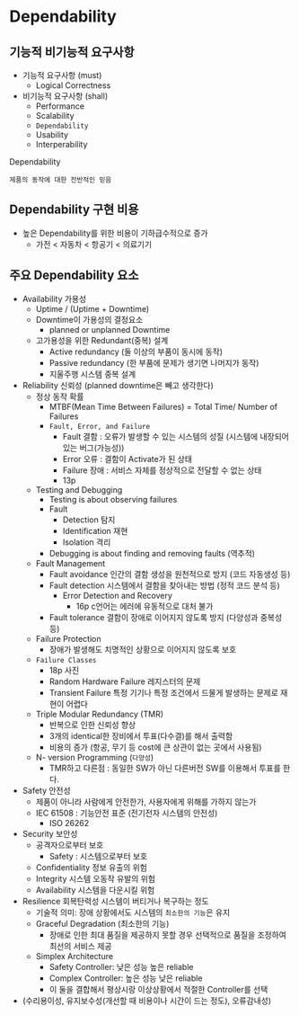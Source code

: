 # Dependability
## 기능적 비기능적 요구사항
* 기능적 요구사항 (must)
    * Logical Correctness
* 비기능적 요구사항 (shall)
    * Performance
    * Scalability
    * `Dependability`
    * Usability
    * Interperability

Dependability 

    제품의 동작에 대한 전반적인 믿음

## Dependability 구현 비용
* 높은 Dependability를 위한 비용이 기하급수적으로 증가
    * 가전 < 자동차 < 항공기 < 의료기기

## 주요 Dependability 요소
* Availability 가용성
    * Uptime / (Uptime + Downtime)
    * Downtime이 가용성의 결정요소
        * planned or unplanned Downtime
    * 고가용성을 위한 Redundant(중복) 설계
        * Active redundancy (둘 이상의 부품이 동시에 동작)
        * Passive redundancy (한 부품에 문제가 생기면 나머지가 동작)
        * 지울주행 시스템 중복 설계
* Reliability 신뢰성 (planned downtime은 빼고 생각한다)
    * 정상 동작 확률
        * MTBF(Mean Time Between Failures) = Total Time/ Number of Failures
        * `Fault, Error, and Failure`
            * Fault 결함 : 오류가 발생할 수 있는 시스템의 성질 (시스템에 내장되어 있는 버그(가능성))
            * Error 오류 : 결함이 Activate가 된 상태
            * Failure 장애 : 서비스 자체를 정상적으로 전달할 수 없는 상태
            * 13p
    * Testing and Debugging
        * Testing is about observing failures
        * Fault
            - Detection 탐지
            - Identification 재현
            - Isolation 격리
        * Debugging is about finding and removing faults (역추적)
    * Fault Management
        * Fault avoidance 인간의 결함 생성을 원천적으로 방지 (코드 자동생성 등)
        * Fault detection 시스템에서 결함을 찾아내는 방법 (정적 코드 분석 등)
            * Error Detection and Recovery
                * 16p c언어는 에러에 유동적으로 대처 불가
        * Fault tolerance 결함이 장애로 이어지지 않도록 방지 (다양성과 중복성 등)
    * Failure Protection
        * 장애가 발생해도 치명적인 상황으로 이어지지 않도록 보호
    * `Failure Classes`
        * 18p 사진
        * Random Hardware Failure 레지스터의 문제
        * Transient Failure 특정 기기나 특정 조건에서 드물게 발생하는 문제로 재현이 어렵다
    * Triple Modular Redundancy (TMR) 
        * 반복으로 인한 신뢰성 향상
        * 3개의 identical한 장비에서 투표(다수결)를 해서 출력함
        * 비용의 증가 (항공, 무기 등 cost에 큰 상관이 없는 곳에서 사용됨)
    * N- version Programming (`다양성`)
        * TMR하고 다른점 : 동일한 SW가 아닌 다른버전 SW를 이용해서 투표를 한다.
* Safety 안전성
    * 제품이 아니라 사람에게 안전한가, 사용자에게 위해를 가하지 않는가
    * IEC 61508 : 기능안전 표준 (전기전자 시스템의 안전성)
        * ISO 26262
* Security 보안성
    * 공격자으로부터 보호
        * Safety : 시스템으로부터 보호
    * Confidentiality 정보 유출의 위험
    * Integrity 시스템 오동작 유발의 위험
    * Availability 시스템을 다운시킬 위험
* Resilience 회복탄력성 시스템이 버티거나 복구하는 정도
    * 기술적 의미: 장애 상황에서도 시스템의 `최소한의 기능`은 유지
    * Graceful Degradation (최소한의 기능)
        * 장애로 인한 최대 품질을 제공하지 못할 경우 선택적으로 품질을 조정하여 최선의 서비스 제공
    * Simplex Architecture
        * Safety Controller: 낮은 성능 높은 reliable
        * Complex Controller: 높은 성능 낮은 reliable
        * 이 둘을 결합해서 평상시랑 이상상황에서 적절한 Controller를 선택
* (수리용이성, 유지보수성(개선할 때 비용이나 시간이 드는 정도), 오류감내성)
